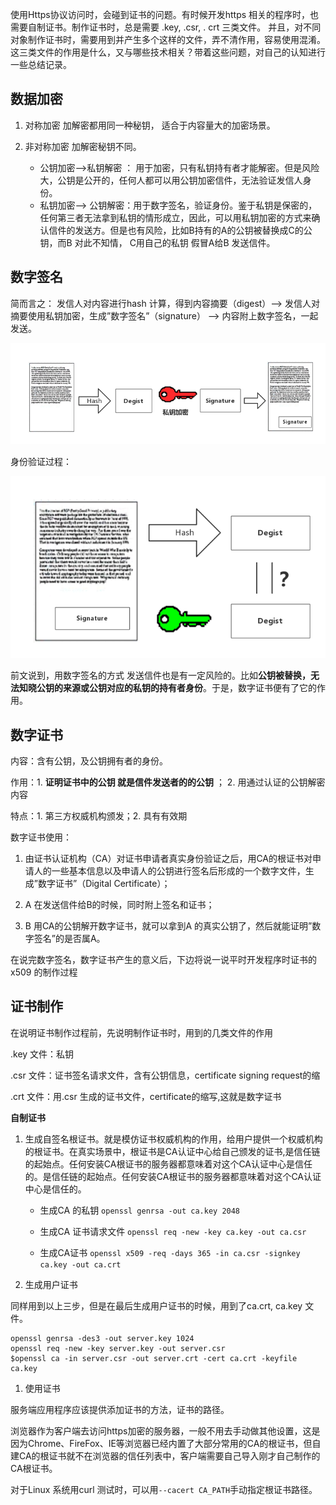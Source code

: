使用Https协议访问时，会碰到证书的问题。有时候开发https 相关的程序时，也需要自制证书。制作证书时，总是需要 .key, .csr, . crt 三类文件。 并且，对不同对象制作证书时，需要用到并产生多个这样的文件，弄不清作用，容易使用混淆。这三类文件的作用是什么，又与哪些技术相关？带着这些问题，对自己的认知进行一些总结记录。

## 数据加密

1.  对称加密 加解密都用同一种秘钥， 适合于内容量大的加密场景。
    
2.  非对称加密 加解密秘钥不同。
    
    -   公钥加密–>私钥解密 ： 用于加密，只有私钥持有者才能解密。但是风险大，公钥是公开的，任何人都可以用公钥加密信件，无法验证发信人身份。
    -   私钥加密–> 公钥解密：用于数字签名，验证身份。鉴于私钥是保密的，任何第三者无法拿到私钥的情形成立，因此，可以用私钥加密的方式来确认信件的发送方。但是也有风险，比如B持有的A的公钥被替换成C的公钥，而B 对此不知情， C用自己的私钥 假冒A给B 发送信件。

## 数字签名

简而言之： 发信人对内容进行hash 计算，得到内容摘要（digest）–> 发信人对摘要使用私钥加密，生成”数字签名”（signature） –> 内容附上数字签名，一起发送。

![1685794630450](image/加密与解密+git签名+ca证书签发/1685794630450.png)

身份验证过程：

![1685794636376](image/加密与解密+git签名+ca证书签发/1685794636376.png)

前文说到，用数字签名的方式 发送信件也是有一定风险的。比如**公钥被替换，无法知晓公钥的来源或公钥对应的私钥的持有者身份**。于是，数字证书便有了它的作用。

## 数字证书

内容：含有公钥，及公钥拥有者的身份。

作用：1. **证明证书中的公钥 就是信件发送者的的公钥** ； 2. 用通过认证的公钥解密内容

特点：1. 第三方权威机构颁发；2. 具有有效期

数字证书使用：

1.  由证书认证机构（CA）对证书申请者真实身份验证之后，用CA的根证书对申请人的一些基本信息以及申请人的公钥进行签名后形成的一个数字文件，生成”数字证书”（Digital Certificate）；
    
2.  A 在发送信件给B的时候，同时附上签名和证书；
    
3.  B 用CA的公钥解开数字证书，就可以拿到A 的真实公钥了，然后就能证明”数字签名”的是否属A。
    

在说完数字签名，数字证书产生的意义后，下边将说一说平时开发程序时证书的x509 的制作过程

## 证书制作

在说明证书制作过程前，先说明制作证书时，用到的几类文件的作用

.key 文件：私钥

.csr 文件：证书签名请求文件，含有公钥信息，certificate signing request的缩

.crt 文件：用.csr 生成的证书文件，certificate的缩写,这就是数字证书

**自制证书**

1.  生成自签名根证书。就是模仿证书权威机构的作用，给用户提供一个权威机构的根证书。在真实场景中，根证书是CA认证中心给自己颁发的证书,是信任链的起始点。任何安装CA根证书的服务器都意味着对这个CA认证中心是信任的。是信任链的起始点。任何安装CA根证书的服务器都意味着对这个CA认证中心是信任的。
    
    -   生成CA 的私钥 `openssl genrsa -out ca.key 2048`
        
    -   生成CA 证书请求文件 `openssl req -new -key ca.key -out ca.csr`
        
    -   生成CA证书 `openssl x509 -req -days 365 -in ca.csr -signkey ca.key -out ca.crt`
        
    
    
    
2.  生成用户证书
    

同样用到以上三步，但是在最后生成用户证书的时候，用到了ca.crt, ca.key 文件。

```
openssl genrsa -des3 -out server.key 1024 
openssl req -new -key server.key -out server.csr
$openssl ca -in server.csr -out server.crt -cert ca.crt -keyfile ca.key 
```

1.  使用证书

服务端应用程序应该提供添加证书的方法，证书的路径。

浏览器作为客户端去访问https加密的服务器，一般不用去手动做其他设置，这是因为Chrome、FireFox、IE等浏览器已经内置了大部分常用的CA的根证书，但自建CA的根证书就不在浏览器的信任列表中，客户端需要自己导入刚才自己制作的CA根证书。

对于Linux 系统用curl 测试时，可以用`--cacert CA_PATH`手动指定根证书路径。